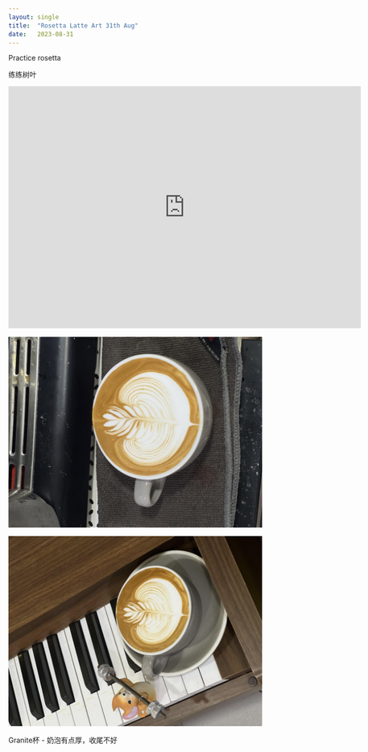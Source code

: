 ```yaml
---
layout: single
title:  "Rosetta Latte Art 31th Aug"
date:   2023-08-31
---
```


Practice rosetta

练练树叶



<div class="embed-container">
  <iframe
      src="https://www.youtube.com/embed/NWjqkYgAvcU"
      width="700"
      height="480"
      frameborder="0"
      allowfullscreen="true">
  </iframe>
</div>






![](/assets/img/2023/08/31/IMG_6966.jpg)

![](/assets/img/2023/08/31/IMG_6968.jpg)


Granite杯 - 奶泡有点厚，收尾不好



